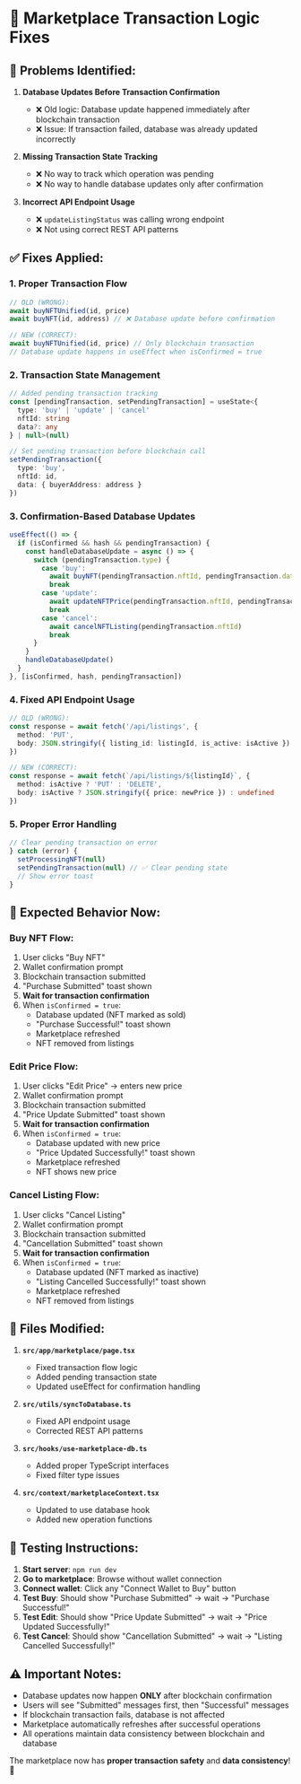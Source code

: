 # 🔧 Marketplace Transaction Logic Fixes

## 🐛 **Problems Identified:**

1. **Database Updates Before Transaction Confirmation**
   - ❌ Old logic: Database update happened immediately after blockchain transaction
   - ❌ Issue: If transaction failed, database was already updated incorrectly

2. **Missing Transaction State Tracking**
   - ❌ No way to track which operation was pending
   - ❌ No way to handle database updates only after confirmation

3. **Incorrect API Endpoint Usage**
   - ❌ `updateListingStatus` was calling wrong endpoint
   - ❌ Not using correct REST API patterns

## ✅ **Fixes Applied:**

### 1. **Proper Transaction Flow**
```typescript
// OLD (WRONG):
await buyNFTUnified(id, price)
await buyNFT(id, address) // ❌ Database update before confirmation

// NEW (CORRECT):
await buyNFTUnified(id, price) // Only blockchain transaction
// Database update happens in useEffect when isConfirmed = true
```

### 2. **Transaction State Management**
```typescript
// Added pending transaction tracking
const [pendingTransaction, setPendingTransaction] = useState<{
  type: 'buy' | 'update' | 'cancel'
  nftId: string
  data?: any
} | null>(null)

// Set pending transaction before blockchain call
setPendingTransaction({
  type: 'buy',
  nftId: id,
  data: { buyerAddress: address }
})
```

### 3. **Confirmation-Based Database Updates**
```typescript
useEffect(() => {
  if (isConfirmed && hash && pendingTransaction) {
    const handleDatabaseUpdate = async () => {
      switch (pendingTransaction.type) {
        case 'buy':
          await buyNFT(pendingTransaction.nftId, pendingTransaction.data.buyerAddress)
          break
        case 'update':
          await updateNFTPrice(pendingTransaction.nftId, pendingTransaction.data.newPrice)
          break
        case 'cancel':
          await cancelNFTListing(pendingTransaction.nftId)
          break
      }
    }
    handleDatabaseUpdate()
  }
}, [isConfirmed, hash, pendingTransaction])
```

### 4. **Fixed API Endpoint Usage**
```typescript
// OLD (WRONG):
const response = await fetch('/api/listings', {
  method: 'PUT',
  body: JSON.stringify({ listing_id: listingId, is_active: isActive })
})

// NEW (CORRECT):
const response = await fetch(`/api/listings/${listingId}`, {
  method: isActive ? 'PUT' : 'DELETE',
  body: isActive ? JSON.stringify({ price: newPrice }) : undefined
})
```

### 5. **Proper Error Handling**
```typescript
// Clear pending transaction on error
} catch (error) {
  setProcessingNFT(null)
  setPendingTransaction(null) // ✅ Clear pending state
  // Show error toast
}
```

## 🎯 **Expected Behavior Now:**

### **Buy NFT Flow:**
1. User clicks "Buy NFT"
2. Wallet confirmation prompt
3. Blockchain transaction submitted
4. "Purchase Submitted" toast shown
5. **Wait for transaction confirmation**
6. When `isConfirmed = true`:
   - Database updated (NFT marked as sold)
   - "Purchase Successful!" toast shown
   - Marketplace refreshed
   - NFT removed from listings

### **Edit Price Flow:**
1. User clicks "Edit Price" → enters new price
2. Wallet confirmation prompt
3. Blockchain transaction submitted
4. "Price Update Submitted" toast shown
5. **Wait for transaction confirmation**
6. When `isConfirmed = true`:
   - Database updated with new price
   - "Price Updated Successfully!" toast shown
   - Marketplace refreshed
   - NFT shows new price

### **Cancel Listing Flow:**
1. User clicks "Cancel Listing"
2. Wallet confirmation prompt
3. Blockchain transaction submitted
4. "Cancellation Submitted" toast shown
5. **Wait for transaction confirmation**
6. When `isConfirmed = true`:
   - Database updated (NFT marked as inactive)
   - "Listing Cancelled Successfully!" toast shown
   - Marketplace refreshed
   - NFT removed from listings

## 🔧 **Files Modified:**

1. **`src/app/marketplace/page.tsx`**
   - Fixed transaction flow logic
   - Added pending transaction state
   - Updated useEffect for confirmation handling

2. **`src/utils/syncToDatabase.ts`**
   - Fixed API endpoint usage
   - Corrected REST API patterns

3. **`src/hooks/use-marketplace-db.ts`**
   - Added proper TypeScript interfaces
   - Fixed filter type issues

4. **`src/context/marketplaceContext.tsx`**
   - Updated to use database hook
   - Added new operation functions

## 🚀 **Testing Instructions:**

1. **Start server**: `npm run dev`
2. **Go to marketplace**: Browse without wallet connection
3. **Connect wallet**: Click any "Connect Wallet to Buy" button
4. **Test Buy**: Should show "Purchase Submitted" → wait → "Purchase Successful!"
5. **Test Edit**: Should show "Price Update Submitted" → wait → "Price Updated Successfully!"
6. **Test Cancel**: Should show "Cancellation Submitted" → wait → "Listing Cancelled Successfully!"

## ⚠️ **Important Notes:**

- Database updates now happen **ONLY** after blockchain confirmation
- Users will see "Submitted" messages first, then "Successful" messages
- If blockchain transaction fails, database is not affected
- Marketplace automatically refreshes after successful operations
- All operations maintain data consistency between blockchain and database

The marketplace now has **proper transaction safety** and **data consistency**! 🎉